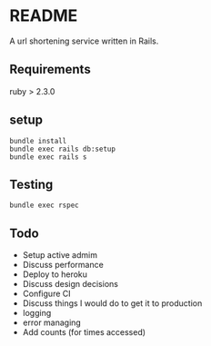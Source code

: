 # README
A url shortening service written in Rails.

## Requirements
ruby > 2.3.0

## setup
```
bundle install
bundle exec rails db:setup
bundle exec rails s
```

## Testing
```
bundle exec rspec
```

## Todo
- Setup active admim
- Discuss performance
- Deploy to heroku
- Discuss design decisions
- Configure CI
- Discuss things I would do to get it to production
 - logging
 - error managing
 - Add counts (for times accessed)
